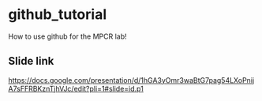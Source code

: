 # github_tutorial
How to use github for the MPCR lab!

## Slide link

https://docs.google.com/presentation/d/1hGA3yOmr3waBtG7pag54LXoPnijA7sFFRBKznTjhVJc/edit?pli=1#slide=id.p1
